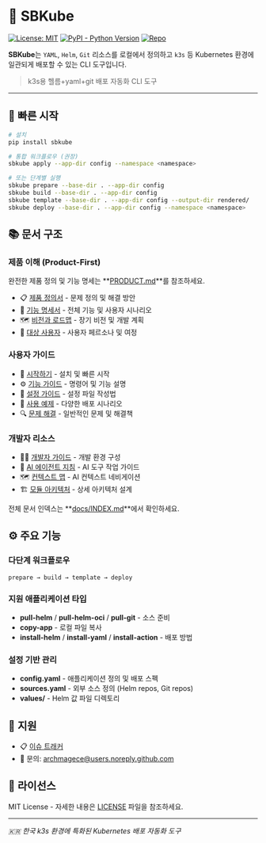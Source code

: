 # 🧩 SBKube

[![License: MIT](https://img.shields.io/badge/License-MIT-yellow.svg)](LICENSE)
[![PyPI - Python Version](https://img.shields.io/pypi/pyversions/sbkube)](<>)
[![Repo](https://img.shields.io/badge/GitHub-kube--app--manaer-blue?logo=github)](https://github.com/ScriptonBasestar/kube-app-manaer)

**SBKube**는 `YAML`, `Helm`, `Git` 리소스를 로컬에서 정의하고 `k3s` 등 Kubernetes 환경에 일관되게 배포할 수 있는 CLI 도구입니다.

> k3s용 헬름+yaml+git 배포 자동화 CLI 도구

______________________________________________________________________

## 🚀 빠른 시작

```bash
# 설치
pip install sbkube

# 통합 워크플로우 (권장)
sbkube apply --app-dir config --namespace <namespace>

# 또는 단계별 실행
sbkube prepare --base-dir . --app-dir config
sbkube build --base-dir . --app-dir config
sbkube template --base-dir . --app-dir config --output-dir rendered/
sbkube deploy --base-dir . --app-dir config --namespace <namespace>
```

## 📚 문서 구조

### 제품 이해 (Product-First)
완전한 제품 정의 및 기능 명세는 **[PRODUCT.md](PRODUCT.md)**를 참조하세요.

- 📋 [제품 정의서](docs/00-product/product-definition.md) - 문제 정의 및 해결 방안
- 📖 [기능 명세서](docs/00-product/product-spec.md) - 전체 기능 및 사용자 시나리오
- 🗺️ [비전과 로드맵](docs/00-product/vision-roadmap.md) - 장기 비전 및 개발 계획
- 👥 [대상 사용자](docs/00-product/target-users.md) - 사용자 페르소나 및 여정

### 사용자 가이드
- 📖 [시작하기](docs/01-getting-started/) - 설치 및 빠른 시작
- ⚙️ [기능 가이드](docs/02-features/) - 명령어 및 기능 설명
- 🔧 [설정 가이드](docs/03-configuration/) - 설정 파일 작성법
- 📖 [사용 예제](docs/06-examples/) - 다양한 배포 시나리오
- 🔍 [문제 해결](docs/07-troubleshooting/) - 일반적인 문제 및 해결책

### 개발자 리소스
- 👨‍💻 [개발자 가이드](docs/04-development/) - 개발 환경 구성
- 🤖 [AI 에이전트 지침](AGENTS.md) - AI 도구 작업 가이드
- 🗺️ [컨텍스트 맵](CONTEXT_MAP.md) - AI 컨텍스트 네비게이션
- 🏗️ [모듈 아키텍처](docs/10-modules/sbkube/ARCHITECTURE.md) - 상세 아키텍처 설계

전체 문서 인덱스는 **[docs/INDEX.md](docs/INDEX.md)**에서 확인하세요.

## ⚙️ 주요 기능

### 다단계 워크플로우
```
prepare → build → template → deploy
```

### 지원 애플리케이션 타입
- **pull-helm** / **pull-helm-oci** / **pull-git** - 소스 준비
- **copy-app** - 로컬 파일 복사
- **install-helm** / **install-yaml** / **install-action** - 배포 방법

### 설정 기반 관리
- **config.yaml** - 애플리케이션 정의 및 배포 스펙
- **sources.yaml** - 외부 소스 정의 (Helm repos, Git repos)
- **values/** - Helm 값 파일 디렉토리

## 💬 지원

- 📋 [이슈 트래커](https://github.com/ScriptonBasestar/kube-app-manaer/issues)
- 📧 문의: archmagece@users.noreply.github.com

## 📄 라이선스

MIT License - 자세한 내용은 [LICENSE](LICENSE) 파일을 참조하세요.

______________________________________________________________________

*🇰🇷 한국 k3s 환경에 특화된 Kubernetes 배포 자동화 도구*
